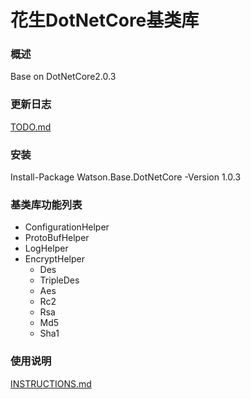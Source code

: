 花生DotNetCore基类库
=====
### 概述
Base on DotNetCore2.0.3
### 更新日志
[TODO.md](TODO.md)
### 安装
Install-Package Watson.Base.DotNetCore -Version 1.0.3
### 基类库功能列表
* ConfigurationHelper
* ProtoBufHelper
* LogHelper
* EncryptHelper
  * Des
  * TripleDes
  * Aes
  * Rc2
  * Rsa
  * Md5
  * Sha1
### 使用说明
[INSTRUCTIONS.md](INSTRUCTIONS.md)
